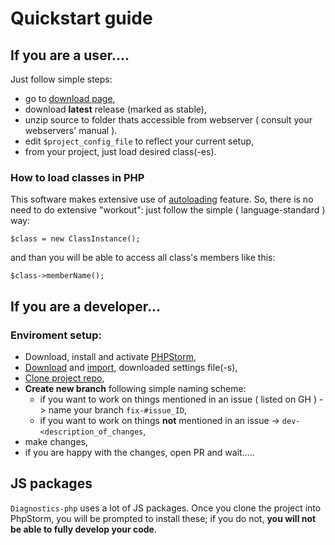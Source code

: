# Quickstart guide

## If you are a user....
Just follow simple steps:
* go to [download page](https://github.com/awslabspl/diagnostics-php/releases),
* download **latest** release (marked as stable),
* unzip source to folder thats accessible from webserver ( consult your webservers' manual ).
* edit `$project_config_file` to reflect your current setup,
* from your project, just load desired class(-es).

### How to load classes in PHP
This software makes extensive use of [autoloading](https://www.php.net/manual/en/language.oop5.autoload.php) feature.
So, there is no need to do extensive "workout": just follow the simple ( language-standard ) way:

```phpt
$class = new ClassInstance();
```
and than you will be able to access all class's members like this:
```phpt
$class->memberName();
```

## If you are a developer...
### Enviroment setup:
* Download, install and activate [PHPStorm](https://www.jetbrains.com/phpstorm/download/#section=mac),
* [Download](https://github.com/awslabspl/phpstormsettings/archive/1.0.zip) and [import](https://www.jetbrains.com/help/phpstorm/sharing-your-ide-settings.html#import-export-settings-6-procedure), downloaded settings file(-s),
* [Clone project repo](https://www.jetbrains.com/help/webstorm/manage-projects-hosted-on-github.html#clone-from-GitHub),
* **Create new branch** following simple naming scheme:
    * if you want to work on things mentioned in an issue ( listed on GH ) -> name your branch `fix-#issue_ID`,
    * if you want to work on things **not** mentioned in an issue -> `dev-<description_of_changes`,
* make changes,
* if you are happy with the changes, open PR and wait.....

## JS packages

`Diagnostics-php` uses a lot of JS packages. Once you clone the project into PhpStorm, you will be prompted to install these; if you do not, **you will not be able to fully develop your code**.